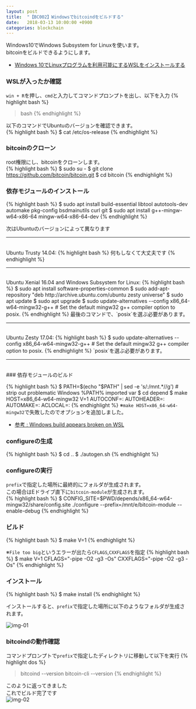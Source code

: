 ```yaml
---
layout: post
title:  "【BC002】Windowsでbitcoindをビルドする"
date:   2018-03-13 10:00:00 +0900
categories: blockchain
---
```

Windows10でWindows Subsystem for Linuxを使います。  
bitcoinをビルドできるようにします。  
- [Windows 10でLinuxプログラムを利用可能にするWSLをインストールする][lnk-01]

### WSLが入ったか確認
`win + R`を押し、`cmd`と入力してコマンドプロンプトを出し、以下を入力
{% highlight bash %}
> bash
{% endhighlight %}

以下のコマンドでUbuntuのバージョンを確認できます。  
{% highlight bash %}
$ cat /etc/os-release
{% endhighlight %}

### bitcoinのクローン

root権限にし、bitcoinをクローンします。  
{% highlight bash %}
$ sudo su -
$ git clone https://github.com/bitcoin/bitcoin.git
$ cd bitcoin
{% endhighlight %}

### 依存モジュールのインストール

{% highlight bash %}
$ sudo apt install build-essential libtool autotools-dev automake pkg-config bsdmainutils curl git
$ sudo apt install g++-mingw-w64-x86-64 mingw-w64-x86-64-dev
{% endhighlight %}

次はUbuntuのバージョンによって異なります  

<hr><br>
Ubuntu Trusty 14.04:  
{% highlight bash %}
何もしなくて大丈夫です
{% endhighlight %}

<hr><br>
Ubuntu Xenial 16.04 and Windows Subsystem for Linux:  
{% highlight bash %}
$ sudo apt install software-properties-common
$ sudo add-apt-repository "deb http://archive.ubuntu.com/ubuntu zesty universe"
$ sudo apt update
$ sudo apt upgrade
$ sudo update-alternatives --config x86_64-w64-mingw32-g++ # Set the default mingw32 g++ compiler option to posix.
{% endhighlight %}
最後のコマンドで、`posix`を選ぶ必要があります。  

<hr><br>
Ubuntu Zesty 17.04:  
{% highlight bash %}
$ sudo update-alternatives --config x86_64-w64-mingw32-g++ # Set the default mingw32 g++ compiler option to posix.
{% endhighlight %}
`posix`を選ぶ必要があります。  

<hr><br>
### 依存モジュールのビルド

{% highlight bash %}
$ PATH=$(echo "$PATH" | sed -e 's/:\/mnt.*//g') # strip out problematic Windows %PATH% imported var
$ cd depend
$ make HOST=x86_64-w64-mingw32 V=1 AUTOCONF=: AUTOHEADER=: AUTOMAKE=: ACLOCAL=:
{% endhighlight %}
※`make HOST=x86_64-w64-mingw32`で失敗したのでオプションを追加しました。  
- [参考 : Windows build appears broken on WSL][lnk-01]

### configureの生成

{% highlight bash %}
$ cd ..
$ ./autogen.sh
{% endhighlight %}

### configureの実行
`prefix`で指定した場所に最終的にフォルダが生成されます。  
この場合はEドライブ直下に`bitcoin-module`が生成されます。  
{% highlight bash %}
$ CONFIG_SITE=$PWD/depends/x86_64-w64-mingw32/share/config.site ./configure --prefix=/mnt/e/bitcoin-module --enable-debug
{% endhighlight %}

### ビルド
{% highlight bash %}
$ make V=1
{% endhighlight %}

※`File too big`というエラーが出たら`CFLAGS`,`CXXFLAGS`を指定
{% highlight bash %}
$ make V=1 CFLAGS="-pipe -O2 -g3 -Os" CXXFLAGS="-pipe -O2 -g3 -Os"
{% endhighlight %}

### インストール

{% highlight bash %}
$ make install
{% endhighlight %}

インストールすると、`prefix`で指定した場所に以下のようなフォルダが生成されます。  

![img-01][img-01]

### bitcoindの動作確認

コマンドプロンプトで`prefix`で指定したディレクトリに移動して以下を実行
{% highlight dos %}
> bitcoind --version
> bitcoin-cli --version
{% endhighlight %}

このように返ってきました  
これでビルド完了です  
![img-02][img-02]


[lnk-01]: http://www.atmarkit.co.jp/ait/articles/1608/08/news039.html

[img-01]: {{site.baseurl}}/images/2018/03/bitcoind-make-01.png
[img-02]: {{site.baseurl}}/images/2018/03/bitcoind-make-02.png